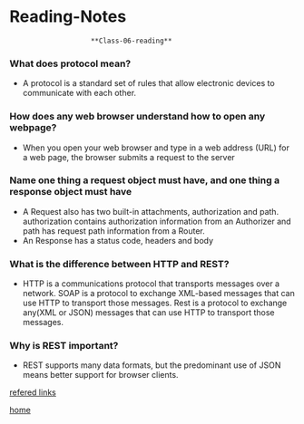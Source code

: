 # Reading-Notes

                        **Class-06-reading**
### What does protocol mean?
* A protocol is a standard set of rules that allow electronic devices to communicate with each other.
### How does any web browser understand how to open any webpage?
* When you open your web browser and type in a web address (URL) for a web page, the browser submits a request to the server
### Name one thing a request object must have, and one thing a response object must have
* A Request also has two built-in attachments, authorization and path. authorization contains authorization information from an Authorizer and path has request path information from a Router.
* An Response has a status code, headers and body
### What is the difference between HTTP and REST?
* HTTP is a communications protocol that transports messages over a network. SOAP is a protocol to exchange XML-based messages that can use HTTP to transport those messages. Rest is a protocol to exchange any(XML or JSON) messages that can use HTTP to transport those messages.
### Why is REST important?
* REST supports many data formats, but the predominant use of JSON means better support for browser clients.

[refered links](https://stormpath.com/blog/rest-vs-soap)


[home]()
